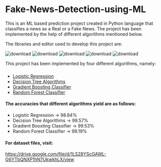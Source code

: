 # Fake-News-Detection-using-ML

This is an ML based prediction project created in Python language that classifies a news as a Real or a Fake News. The project has been implemented by the help 
of different algorithms mentioned below. 

The libraries and editor used to develop this project are:

![download](https://user-images.githubusercontent.com/61355945/148581656-c4c9a2eb-8a3d-42c3-88b7-abf52d5fd3b0.png)
![download](https://user-images.githubusercontent.com/61355945/148581727-19499d09-fbf2-4695-90ae-d8899b6ff1f3.png)
![download](https://user-images.githubusercontent.com/61355945/148581879-4acabf6b-0c6a-4d5e-8035-38fd6c562616.png)
![download](https://user-images.githubusercontent.com/61355945/148581953-82e60f28-3856-4815-a96d-3165213b2d54.png)
![download](https://user-images.githubusercontent.com/61355945/148582291-19fcada6-7367-4a85-981d-f17f084123c1.png)

This project has been implemented by four different algorithms, namely:
###
- [Logistic Regression](https://ml-cheatsheet.readthedocs.io/en/latest/logistic_regression.html)
- [Decision Tree Algorithms](https://www.xoriant.com/blog/product-engineering/decision-trees-machine-learning-algorithm.html)
- [Gradient Boosting Classifier](https://www.analyticsvidhya.com/blog/2021/04/how-the-gradient-boosting-algorithm-works/)
- [Random Forest Classifier](https://towardsdatascience.com/understanding-random-forest-58381e0602d2)

#### The accuracies that different algorithms yield are as follows:

- Logistic Regression -> 98.84%
- Decision Tree Algorithms -> 99.57%
- Gradient Boosting Classifier -> 99.53%
- Random Forest Classifier -> 99.19%

#### For dataset files, visit:
https://drive.google.com/file/d/1LS28YScGAWL-G6YTbQNXP1hN7UkwkhLX/view

